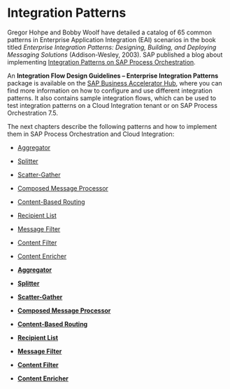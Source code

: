 <!-- loio980eacef7afc4ac39b293a7bd296eee5 -->

# Integration Patterns

Gregor Hohpe and Bobby Woolf have detailed a catalog of 65 common patterns in Enterprise Application Integration \(EAI\) scenarios in the book titled *Enterprise Integration Patterns: Designing, Building, and Deploying Messaging Solutions* \(Addison-Wesley, 2003\). SAP published a blog about implementing [Integration Patterns on SAP Process Orchestration](https://blogs.sap.com/2012/09/15/sap-process-orchestration-integration-patterns/).

An **Integration Flow Design Guidelines – Enterprise Integration Patterns** package is available on the [SAP Business Accelerator Hub](http://api.sap.com/), where you can find more information on how to configure and use different integration patterns. It also contains sample integration flows, which can be used to test integration patterns on a Cloud Integration tenant or on SAP Process Orchestration 7.5.

The next chapters describe the following patterns and how to implement them in SAP Process Orchestration and Cloud Integration:

-   [Aggregator](aggregator-8cfddfc.md)

-   [Splitter](splitter-64ae559.md)

-   [Scatter-Gather](scatter-gather-0a8582f.md)

-   [Composed Message Processor](composed-message-processor-9ade128.md)

-   [Content-Based Routing](content-based-routing-147229c.md)

-   [Recipient List](recipient-list-9df9086.md)

-   [Message Filter](message-filter-bf613cf.md)

-   [Content Filter](content-filter-627d65c.md)

-   [Content Enricher](content-enricher-d86ba3f.md)


-   **[Aggregator](aggregator-8cfddfc.md "")**  

-   **[Splitter](splitter-64ae559.md "")**  

-   **[Scatter-Gather](scatter-gather-0a8582f.md "")**  

-   **[Composed Message Processor](composed-message-processor-9ade128.md "")**  

-   **[Content-Based Routing](content-based-routing-147229c.md "")**  

-   **[Recipient List](recipient-list-9df9086.md "")**  

-   **[Message Filter](message-filter-bf613cf.md "")**  

-   **[Content Filter](content-filter-627d65c.md "")**  

-   **[Content Enricher](content-enricher-d86ba3f.md "")**  


